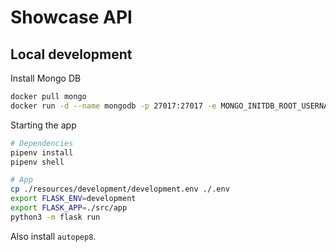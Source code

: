 # Showcase API

## Local development

Install Mongo DB

```bash
docker pull mongo
docker run -d --name mongodb -p 27017:27017 -e MONGO_INITDB_ROOT_USERNAME=root -e MONGO_INITDB_ROOT_PASSWORD=root mongo
```

Starting the app

```bash
# Dependencies
pipenv install
pipenv shell

# App
cp ./resources/development/development.env ./.env
export FLASK_ENV=development
export FLASK_APP=./src/app
python3 -m flask run
```

Also install `autopep8`.